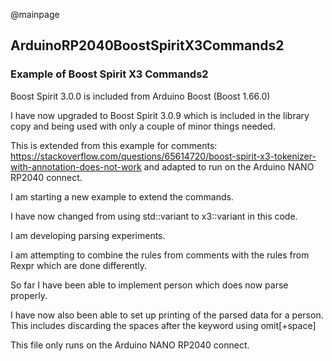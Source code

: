 @mainpage

## ArduinoRP2040BoostSpiritX3Commands2

### Example of Boost Spirit X3 Commands2

Boost Spirit 3.0.0 is included from Arduino Boost (Boost 1.66.0)

I have now upgraded to Boost Spirit 3.0.9 which is included in the library copy and being used with only a couple of minor things needed.

This is extended from this example for comments:
https://stackoverflow.com/questions/65614720/boost-spirit-x3-tokenizer-with-annotation-does-not-work
and adapted to run on the Arduino NANO RP2040 connect.

I am starting a new example to extend the commands.

I have now changed from using std::variant to x3::variant in this code.

I am developing parsing experiments.

I am attempting to combine the rules from comments with the rules from Rexpr which are done differently.

So far I have been able to implement person which does now parse properly.

I have now also been able to set up printing of the parsed data for a person. This includes discarding the spaces after the keyword using omit[+space]

This file only runs on the Arduino NANO RP2040 connect.
